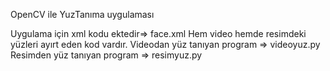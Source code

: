 OpenCV ile YuzTanıma  uygulaması 

Uygulama için xml kodu ektedir=> face.xml
Hem video hemde resimdeki yüzleri ayırt eden kod vardır.
Videodan yüz tanıyan program => videoyuz.py
Resimden yüz tanıyan program => resimyuz.py
